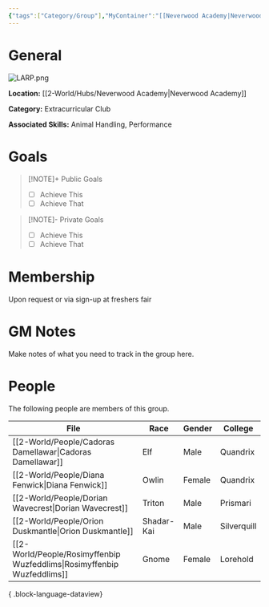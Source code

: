 ```yaml
---
{"tags":["Category/Group"],"MyContainer":"[[Neverwood Academy|Neverwood Academy]]","MyCategory":"Extracurricular Club","image":"LARP.png","obsidianUIMode":"preview","leaders":null,"staff":null,"members":null,"initiates":null,"primary_contact":null,"Skill1":"Animal Handling","Skill2":"Performance","dg-publish":true,"dg-path":"World/Groups/Live-Action Roleplaying Guild.md","permalink":"/world/groups/live-action-roleplaying-guild/","dgPassFrontmatter":true,"updated":"2025-09-29T12:54:12.000+01:00"}
---
```



# General

![LARP.png](/img/user/z_Assets/Extracurriculars/LARP.png)

**Location:** [[2-World/Hubs/Neverwood Academy\|Neverwood Academy]]

**Category:** Extracurricular Club

**Associated Skills:** Animal Handling, Performance

# Goals

> [!NOTE]+ Public Goals
> - [ ] Achieve This
> - [ ] Achieve That

> [!NOTE]- Private Goals
> - [ ] Achieve This
> - [ ] Achieve That

# Membership
Upon request or via sign-up at freshers fair

# GM Notes

Make notes of what you need to track in the group here. 


# People

The following people are members of this group.  


| File                                                                       | Race       | Gender | College     |
| -------------------------------------------------------------------------- | ---------- | ------ | ----------- |
| [[2-World/People/Cadoras Damellawar\|Cadoras Damellawar]]               | Elf        | Male   | Quandrix    |
| [[2-World/People/Diana Fenwick\|Diana Fenwick]]                         | Owlin      | Female | Quandrix    |
| [[2-World/People/Dorian Wavecrest\|Dorian Wavecrest]]                   | Triton     | Male   | Prismari    |
| [[2-World/People/Orion Duskmantle\|Orion Duskmantle]]                   | Shadar-Kai | Male   | Silverquill |
| [[2-World/People/Rosimyffenbip Wuzfeddlims\|Rosimyffenbip Wuzfeddlims]] | Gnome      | Female | Lorehold    |

{ .block-language-dataview}
